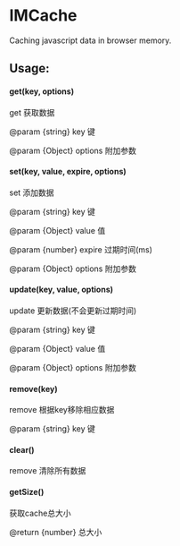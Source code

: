 # IMCache

Caching javascript data in browser memory.

## Usage:

#### get(key, options)

get 获取数据

@param {string} key 键

@param {Object} options 附加参数

#### set(key, value, expire, options)

set 添加数据

@param {string} key 键

@param {Object} value 值

@param {number} expire 过期时间(ms)

@param {Object} options 附加参数

#### update(key, value, options)

update 更新数据(不会更新过期时间)

@param {string} key 键

@param {Object} value 值

@param {Object} options 附加参数

#### remove(key)

remove 根据key移除相应数据

@param {string} key 键

#### clear()

remove 清除所有数据

#### getSize()

获取cache总大小

@return {number} 总大小

